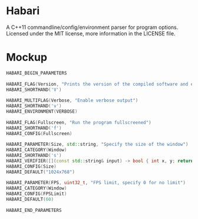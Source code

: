 Habari
======

A C++11 commandline/config/environment parser for program options.
Licensed under the MIT license, more information in the LICENSE file.

Mockup
======

```c++
HABARI_BEGIN_PARAMETERS
 
HABARI_FLAG(Version, "Prints the version of the compiled software and exits.")
HABARI_SHORTHAND('V')
 
HABARI_MULTIFLAG(Verbose, "Enable verbose output")
HABARI_SHORTHAND('v')
HABARI_ENVIRONMENT(VERBOSE)
 
HABARI_FLAG(Fullscreen, "Run the program fullscreened")
HABARI_SHORTHAND('f')
HABARI_CONFIG(Fullscreen)
 
HABARI_PARAMETER(Size, std::string, "Specify the size of the window")
HABARI_CATEGORY(Window)
HABARI_SHORTHAND('s')
HABARI_VERIFIER([](const std::string& input) -> bool { int x, y; return (sscanf(input.c_str(), "%dx%d", &x, &y) == 2 && x > 0 && y > 0); })
HABARI_CONFIG(Size)
HABARI_DEFAULT("1024x768")
 
HABARI_PARAMETER(FPS, uint32_t, "FPS limit, specify 0 for no limit")
HABARI_CATEGORY(Window)
HABARI_CONFIG(FPSLimit)
HABARI_DEFAULT(60)
 
HABARI_END_PARAMETERS
```
